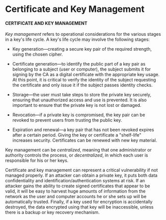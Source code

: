 # Certificate and Key Management

#### CERTIFICATE AND KEY MANAGEMENT

_Key management_ refers to operational considerations for the various stages in a key's life cycle. A key's life cycle may involve the following stages:

-   Key generation—creating a secure key pair of the required strength, using the chosen cipher.
    
-   Certificate generation—to identify the public part of a key pair as belonging to a subject (user or computer), the subject submits it for signing by the CA as a digital certificate with the appropriate key usage. At this point, it is critical to verify the identity of the subject requesting the certificate and only issue it if the subject passes identity checks.
    
-   Storage—the user must take steps to store the private key securely, ensuring that unauthorized access and use is prevented. It is also important to ensure that the private key is not lost or damaged.
    
-   Revocation—if a private key is compromised, the key pair can be revoked to prevent users from trusting the public key.
    
-   Expiration and renewal—a key pair that has not been revoked expires after a certain period. Giving the key or certificate a "shelf-life" increases security. Certificates can be renewed with new key material.
    

Key management can be _centralized_, meaning that one administrator or authority controls the process, or _decentralized_, in which each user is responsible for his or her keys.

Certificate and key management can represent a critical vulnerability if not managed properly. If an attacker can obtain a private key, it puts both data confidentiality and identification/authentication systems at risk. If an attacker gains the ability to create signed certificates that appear to be valid, it will be easy to harvest huge amounts of information from the network as the user and computer accounts he or she sets up will be automatically trusted. Finally, if a key used for encryption is accidentally destroyed, the data encrypted using that key will be inaccessible, unless there is a backup or key recovery mechanism.